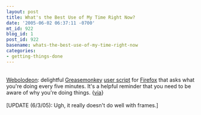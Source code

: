 ```yaml
---
layout: post
title: What's the Best Use of My Time Right Now?
date: '2005-06-02 06:37:11 -0700'
mt_id: 922
blog_id: 1
post_id: 922
basename: whats-the-best-use-of-my-time-right-now
categories:
- getting-things-done
---
```

<br /><a href="http://www.oblomovka.com/code/webolodeon.php3">Webolodeon</a>: delightful <a href="http://greasemonkey.mozdev.org/">Greasemonkey</a> <a href="http://dunck.us/collab/GreaseMonkeyUserScripts">user script</a> for <a href="http://www.mozilla.org/products/firefox/">Firefox</a> that asks what you're doing every five minutes. It's a helpful reminder that you need to be aware of why you're doing things. {<a href="http://www.43folders.com/2005/06/want_to_keep_su.html">via</a>}<br /><br />[UPDATE (6/3/05): Ugh, it really doesn't do well with frames.]<br /><br /><br />
